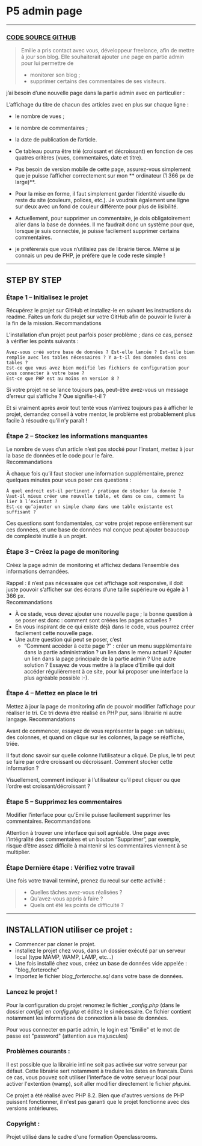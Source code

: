 # P5 admin page
---
### [CODE SOURCE GITHUB](https://github.com/OpenClassrooms-Student-Center/PHP-blog-emilie-forteroche)
> Emilie a pris contact avec vous, développeur freelance, afin de mettre à jour son blog. Elle souhaiterait ajouter une
> page en partie admin pour lui permettre de
> - monitorer son blog ;
> - supprimer certains des commentaires de ses visiteurs.


j’ai besoin d’une nouvelle page dans la partie admin avec en particulier :

L’affichage du titre de chacun des articles avec en plus sur chaque ligne :

- le nombre de vues ;
- le nombre de commentaires ;
- la date de publication de l’article.
- Ce tableau pourra être trié (croissant et décroissant) en fonction de ces quatres critères (vues, commentaires, date
  et titre).
- Pas besoin de version mobile de cette page, assurez-vous simplement que je puisse l’afficher correctement sur mon **
  ordinateur (1 366 px de large)**.
- Pour la mise en forme, il faut simplement garder l’identité visuelle du reste du site (couleurs, polices, etc.). Je
  voudrais également une ligne sur deux avec un fond de couleur différente pour plus de lisibilité.
- Actuellement, pour supprimer un commentaire, je dois obligatoirement aller dans la base de données. Il me faudrait
  donc un système pour que, lorsque je suis connectée, je puisse facilement supprimer certains commentaires.

- je préfèrerais que vous n’utilisiez pas de librairie tierce. Même si je connais un peu de PHP, je préfère que le code
  reste simple !

---
## STEP BY STEP
### Étape 1 – Initialisez le projet
Récupérez le projet sur GitHub et installez-le en suivant les instructions du readme. Faites un fork du projet sur votre GitHub afin de pouvoir le livrer à la fin de la mission.
Recommandations

L’installation d’un projet peut parfois poser problème ; dans ce cas, pensez à vérifier les points suivants :

    Avez-vous créé votre base de données ? Est-elle lancée ? Est-elle bien remplie avec les tables nécessaires ? Y a-t-il des données dans ces tables ?
    Est-ce que vous avez bien modifié les fichiers de configuration pour vous connecter à votre base ?
    Est-ce que PHP est au moins en version 8 ? 

Si votre projet ne se lance toujours pas, peut-être avez-vous un message d’erreur qui s’affiche ? Que signifie-t-il ?

Et si vraiment après avoir tout tenté vous n’arrivez toujours pas à afficher le projet, demandez conseil à votre mentor, le problème est probablement plus facile à résoudre qu’il n’y paraît !

### Étape 2 – Stockez les informations manquantes

Le nombre de vues d’un article n’est pas stocké pour l’instant, mettez à jour la base de données et le code pour le faire.  
Recommandations

À chaque fois qu’il faut stocker une information supplémentaire, prenez quelques minutes pour vous poser ces questions :

    À quel endroit est-il pertinent / pratique de stocker la donnée ?
    Vaut-il mieux créer une nouvelle table, et dans ce cas, comment la lier à l’existant ? 
    Est-ce qu’ajouter un simple champ dans une table existante est suffisant ? 

Ces questions sont fondamentales, car votre projet repose entièrement sur ces données, et une base de données mal conçue peut ajouter beaucoup de complexité inutile à un projet.

### Étape 3 – Créez la page de monitoring

Créez la page admin de monitoring et affichez dedans l’ensemble des informations demandées.

Rappel : il n’est pas nécessaire que cet affichage soit responsive, il doit juste pouvoir s’afficher sur des écrans d’une taille supérieure ou égale à 1 366 px.  
Recommandations
- À ce stade, vous devez ajouter une nouvelle page ; la bonne question à se poser est donc : comment sont créées les pages actuelles ?
- En vous inspirant de ce qui existe déjà dans le code, vous pourrez créer facilement cette nouvelle page.
- Une autre question qui peut se poser, c’est
  - “Comment accéder à cette page ?” : créer un menu supplémentaire dans la partie administration ? un lien dans le menu actuel ? Ajouter un lien dans la page principale de la partie admin ? Une autre solution ? Essayez de vous mettre à la place d’Emilie qui doit accéder régulièrement à ce site, pour lui proposer une interface la plus agréable possible :-).

### Étape 4 – Mettez en place le tri

Mettez à jour la page de monitoring afin de pouvoir modifier l’affichage pour réaliser le tri. Ce tri devra être réalisé en PHP pur, sans librairie ni autre langage.
Recommandations

Avant de commencer, essayez de vous représenter la page : un tableau, des colonnes, et quand on clique sur les colonnes, la page se réaffiche, triée.

Il faut donc savoir sur quelle colonne l’utilisateur a cliqué. De plus, le tri peut se faire par ordre croissant ou décroissant. Comment stocker cette information ?

Visuellement, comment indiquer à l’utilisateur qu’il peut cliquer ou que l’ordre est croissant/décroissant ?

### Étape 5 – Supprimez les commentaires

Modifier l’interface pour qu’Emilie puisse facilement supprimer les commentaires.
Recommandations

Attention à trouver une interface qui soit agréable. Une page avec l’intégralité des commentaires et un bouton “Supprimer”, par exemple, risque d’être assez difficile à maintenir si les commentaires viennent à se multiplier.

### Étape Dernière étape : Vérifiez votre travail
Une fois votre travail terminé, prenez du recul sur cette activité :

> - Quelles tâches avez-vous réalisées ?
> - Qu'avez-vous appris à faire ?
> - Quels ont été les points de difficulté ?

---
## INSTALLATION utiliser ce projet :
- Commencer par cloner le projet.
- installez le projet chez vous, dans un dossier exécuté par un serveur local (type MAMP, WAMP, LAMP, etc...)
- Une fois installé chez vous, créez un base de données vide appelée : "blog_forteroche"
- Importez le fichier _blog_forteroche.sql_ dans votre base de données.

### Lancez le projet !
Pour la configuration du projet renomez le fichier _\_config.php_ (dans le dossier _config_) en _config.php_ et éditez le si nécessaire.
Ce fichier contient notamment les informations de connextion à la base de données.

Pour vous connecter en partie admin, le login est "Emilie" et le mot de passe est "password" (attention aux majuscules)

### Problèmes courants :

Il est possible que la librairie intl ne soit pas activée sur votre serveur par défaut. Cette librairie sert notamment à traduire les dates en francais. Dans ce cas, vous pouvez soit utiliser l'interface de votre serveur local pour activer l'extention (wamp), soit aller modifier directement le fichier _php.ini_.

Ce projet a été réalisé avec PHP 8.2. Bien que d'autres versions de PHP puissent fonctionner, il n'est pas garanti que le projet fonctionne avec des versions antérieures.

### Copyright :
Projet utilisé dans le cadre d'une formation Openclassrooms. 

